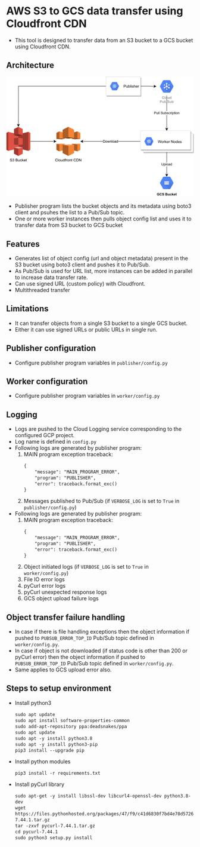 # AWS S3 to GCS data transfer using Cloudfront CDN

- This tool is designed to transfer data from an S3 bucket to a GCS bucket using Cloudfront CDN.

## Architecture

![Architecture](./assets/arch.png)

- Publisher program lists the bucket objects and its metadata using boto3 client and psuhes the list to a Pub/Sub topic.
- One or more worker instances then pulls object config list and uses it to transfer data from S3 bucket to GCS bucket

## Features

- Generates list of object config (url and object metadata) present in the S3 bucket using boto3 client and pushes it to Pub/Sub.
- As Pub/Sub is used for URL list, more instances can be added in parallel to increase data transfer rate.
- Can use signed URL (custom policy) with Cloudfront.
- Multithreaded transfer

## Limitations

- It can transfer objects from a single S3 bucket to a single GCS bucket.
- Either it can use signed URLs or public URLs in single run.

## Publisher configuration

- Configure publisher program variables in `publisher/config.py`

## Worker configuration

- Configure publisher program variables in `worker/config.py`

## Logging

- Logs are pushed to the Cloud Logging service corresponding to the configured GCP project.
- Log name is defined in `config.py`
- Following logs are generated by publisher program:
    1. MAIN program exception traceback:
        ```
        {
            "message": "MAIN_PROGRAM_ERROR",
            "program": "PUBLISHER",
            "error": traceback.format_exc()
        }
        ```
    2. Messages published to Pub/Sub (if `VERBOSE_LOG` is set to `True` in `publisher/config.py`)
- Following logs are generated by publisher program:
    1. MAIN program exception traceback:
        ```
        {
            "message": "MAIN_PROGRAM_ERROR",
            "program": "PUBLISHER",
            "error": traceback.format_exc()
        }
        ```
    2. Object initiated logs (if `VERBOSE_LOG` is set to `True` in `worker/config.py`)
    3. File IO error logs
    4. pyCurl error logs
    5. pyCurl unexpected response logs
    6. GCS object upload failure logs

## Object transfer failure handling

- In case if there is file handling exceptions then the object information if pushed to `PUBSUB_ERROR_TOP_ID` Pub/Sub topic defined in `worker/config.py`.
- In case if object is not downloaded (if status code is other than 200 or pyCurl error) then the object information if pushed to `PUBSUB_ERROR_TOP_ID` Pub/Sub topic defined in `worker/config.py`.
- Same applies to GCS upload error also.

## Steps to setup environment

- Install python3
    ```
    sudo apt update
    sudo apt install software-properties-common
    sudo add-apt-repository ppa:deadsnakes/ppa
    sudo apt update
    sudo apt -y install python3.8
    sudo apt -y install python3-pip
    pip3 install --upgrade pip
    ```
- Install python modules
    ```
    pip3 install -r requirements.txt
    ```
- Install pyCurl library
    ```
    sudo apt-get -y install libssl-dev libcurl4-openssl-dev python3.8-dev
    wget https://files.pythonhosted.org/packages/47/f9/c41d6830f7bd4e70d5726d26f8564538d08ca3a7ac3db98b325f94cdcb7f/pycurl-7.44.1.tar.gz
    tar -zxvf pycurl-7.44.1.tar.gz
    cd pycurl-7.44.1
    sudo python3 setup.py install
    ```
